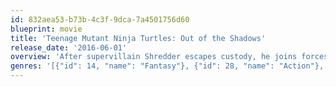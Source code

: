 ```yaml
---
id: 832aea53-b73b-4c3f-9dca-7a4501756d60
blueprint: movie
title: 'Teenage Mutant Ninja Turtles: Out of the Shadows'
release_date: '2016-06-01'
overview: 'After supervillain Shredder escapes custody, he joins forces with mad scientist Baxter Stockman and two dimwitted henchmen, Bebop and Rocksteady, to unleash a diabolical plan to take over the world. As the Turtles prepare to take on Shredder and his new crew, they find themselves facing an even greater evil with similar intentions: the notorious Krang.'
genres: '[{"id": 14, "name": "Fantasy"}, {"id": 28, "name": "Action"}, {"id": 12, "name": "Adventure"}, {"id": 35, "name": "Comedy"}]'
---
```

